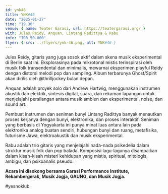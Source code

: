 ```yaml
---
id: ynk46
title: YNK#46
date: "2025-01-27"
time: "19.30"
venue: { name: Teater Garasi, url: https://teatergarasi.org/ }
with: Jules Reidy, Anquan, Lintang Radittya & Rabu
info: "IDR 50.000"
flyer: { src: ../flyers/ynk-46.png, alt: YNK#46 }
---
```


Jules Reidy, gitaris yang juga sosok aktif dalam skena musik eksperimental di Berlin saat ini. Eksplorasinya pada mikrotonal mistis terinspirasi oleh musik folk transendental dan minimalis, mewarnai eksperimen playful Reidy dengan distorsi melodi pop dan sampling. Album terbarunya Ghost/Spirit akan dirilis oleh @thrilljockey bulan depan.

Anquan adalah proyek solo dari Andrew Hartwig, menggunakan instrumen akustik dan elektrik, sintesis digital, suara, dan rekaman lapangan untuk menjelajahi persilangan antara musik ambien dan eksperimental, noise, dan sound art.

Pembuat instrumen dan seniman bunyi Lintang Radittya banyak menautkan proses kerjanya dengan bunyi, elektronika, dan proses interaktif. Seniman yang berbasis di Yogyakarta ini punya minat luas antara lain pada elektronika analog buatan sendiri, hubungan bunyi dan ruang, metafisika, futurisme Jawa, elektroakustik dan musik eksperimental.

Rabu adalah trio gitaris yang menjelajahi nada-nada psikedelia dalam struktur musik folk dan pop balada. Komposisi lagu-lagunya disampaikan dalam kisah-kisah misteri kehidupan yang mistis, spiritual, mitologis, ambigu, dan psikoanalis pseudo.

**Acara ini disokong bersama Garasi Performance Institute, Rekambergerak, Musik Jogja, GAUNG, dan Musik Jogja.**

#yesnoklub
